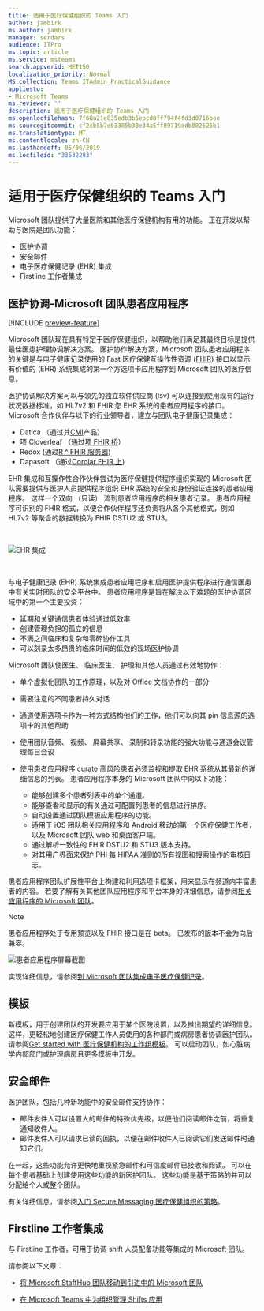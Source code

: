 ```yaml
---
title: 适用于医疗保健组织的 Teams 入门
author: jambirk
ms.author: jambirk
manager: serdars
audience: ITPro
ms.topic: article
ms.service: msteams
search.appverid: MET150
localization_priority: Normal
MS.collection: Teams_ITAdmin_PracticalGuidance
appliesto:
- Microsoft Teams
ms.reviewer: ''
description: 适用于医疗保健组织的 Teams 入门
ms.openlocfilehash: 7f68a21e835edb3b5ebcd8ff794f4fd3d0716bee
ms.sourcegitcommit: cf2cb5b7e03385b33e34a5ff89719adb882525b1
ms.translationtype: MT
ms.contentlocale: zh-CN
ms.lasthandoff: 05/06/2019
ms.locfileid: "33632283"
---
```

# <a name="get-started-with-teams-for-healthcare-organizations"></a>适用于医疗保健组织的 Teams 入门

Microsoft 团队提供了大量医院和其他医疗保健机构有用的功能。 正在开发以帮助与医院是团队功能：

- 医护协调
- 安全邮件
- 电子医疗保健记录 (EHR) 集成
- Firstline 工作者集成

## <a name="care-coordination---microsoft-teams-patients-app"></a>医护协调-Microsoft 团队患者应用程序

[!INCLUDE [preview-feature](../../includes/preview-feature.md)]

Microsoft 团队现在具有特定于医疗保健组织，以帮助他们满足其最终目标是提供最佳医患护理协调解决方案。 医护协作解决方案，Microsoft 团队患者应用程序的关键是与电子健康记录使用的 Fast 医疗保健互操作性资源 ([FHIR](https://www.hl7.org/fhir/)) 接口以显示有价值的 (EHR) 系统集成的第一个方选项卡应用程序到 Microsoft 团队的医疗信息。  

医护协调解决方案可以与领先的独立软件供应商 (Isv) 可以连接到使用现有的运行状况数据标准，如 HL7v2 和 FHIR 您 EHR 系统的患者应用程序的接口。 Microsoft 合作伙伴与以下的行业领导者，建立与团队电子健康记录集成：

- Datica （通过其[CMI](https://datica.com/compliant-managed-integration/)产品）
- 项 Cloverleaf （通过[项 FHIR 桥](https://pages.infor.com/hcl-infor-fhir-bridge-brochure.html)）
- Redox (通过[R ^ FHIR 服务器](https://www.redoxengine.com/fhir/))
- Dapasoft （通过[Corolar FHIR 上](https://www.dapasoft.com/corolar-fhir-server-for-microsoft-teams/))

EHR 集成和互操作性合作伙伴尝试为医疗保健提供程序组织实现的 Microsoft 团队需要提供与医护人员提供程序组织 EHR 系统的安全和身份验证连接的患者应用程序。 这样一个双向 （只读） 流到患者应用程序的相关患者记录。 患者应用程序可识别的 FHIR 格式，以便合作伙伴程序还负责将从各个其他格式，例如 HL7v2 等聚合的数据转换为 FHIR DSTU2 或 STU3。

<br>

![EHR 集成](../../media/ehr-1.png)

<br>

与电子健康记录 (EHR) 系统集成患者应用程序和启用医护提供程序进行通信医患中有关实时团队的安全平台中。 患者应用程序是旨在解决以下难题的医护协调区域中的第一个主要投资：

- 延期和关键通信患者体验通过低效率
- 创建管理负担的孤立的信息
- 不满之间临床和复杂和零碎协作工具
- 可以刻录太多昂贵的临床时间的低效的现场医护协调

Microsoft 团队使医生、 临床医生、 护理和其他人员通过有效地协作：

- 单个虚拟化团队的工作原理，以及对 Office 文档协作的一部分
- 需要注意的不同患者持久对话
- 通道使用选项卡作为一种方式结构他们的工作，他们可以向其 pin 信息源的选项卡的其他帮助
- 使用团队音频、 视频、 屏幕共享、 录制和转录功能的强大功能与通道会议管理每日会议
- 使用患者应用程序 curate 高风险患者必须监视和提取 EHR 系统从其最新的详细信息的列表。 患者应用程序本身的 Microsoft 团队中向以下功能：

    - 能够创建多个患者列表中的单个通道。
    - 能够查看和显示的有关通过可配置列患者的信息进行排序。
    - 自动设置通过团队模板应用程序的功能。
    - 适用于 iOS 团队相关应用程序和 Android 移动的第一个医疗保健工作者，以及 Microsoft 团队 web 和桌面客户端。
    - 通过解析一致性的 FHIR DSTU2 和 STU3 版本支持。
    - 对其用户界面来保护 PHI 每 HIPAA 准则的所有视图和搜索操作的审核日志。

患者应用程序团队扩展性平台上构建和利用选项卡框架，用来显示在频道内丰富患者的内容。 若要了解有关其他团队应用程序和平台本身的详细信息，请参阅[相关应用程序的 Microsoft 团队](/microsoftteams/platform/concepts/apps/apps-overview)。  

> [!NOTE]
> 患者应用程序处于专用预览以及 FHIR 接口是在 beta。 已发布的版本不会为向后兼容。

![患者应用程序屏幕截图](../../media/ehr-2.png)

实现详细信息，请参阅[到 Microsoft 团队集成电子医疗保健记录](patients-app.md)。

## <a name="templates"></a>模板

新模板，用于创建团队的开发要应用于某个医院设置，以及推出期望的详细信息。 这样，更轻松地创建医疗保健工作人员使用的各种部门或病房患者协调医护团队。 请参阅[Get started with 医疗保健机构的工作组模板](healthcare-templates.md)。 可以启动团队，如心脏病学内部部门或护理病房且更多模板中开发。

## <a name="secure-messaging"></a>安全邮件

医护团队，包括几种新功能中的安全邮件支持协作：

- 邮件发件人可以设置人的邮件的特殊优先级，以便他们阅读邮件之前，将重复通知收件人。
- 邮件发件人可以请求已读的回执，以便在邮件收件人已阅读它们发送邮件时通知它们。

在一起，这些功能允许更快地重视紧急邮件和可信度邮件已接收和阅读。 可以在每个患者基础上创建使用这些功能的新医护团队。 这些功能是基于策略的并可以分配给个人或整个团队。

有关详细信息，请参阅[入门 Secure Messaging 医疗保健组织的策略](messaging-policies-hc.md)。

## <a name="firstline-worker-integration"></a>Firstline 工作者集成

与 Firstline 工作者，可用于协调 shift 人员配备功能等集成的 Microsoft 团队。

 请参阅以下文章：

- [将 Microsoft StaffHub 团队移动到引进中的 Microsoft 团队](../shifts/move-staffhub-teams-to-shifts-in-teams.md)

- [在 Microsoft Teams 中为组织管理 Shifts 应用](../shifts/manage-the-shifts-app-for-your-organization-in-teams.md)
